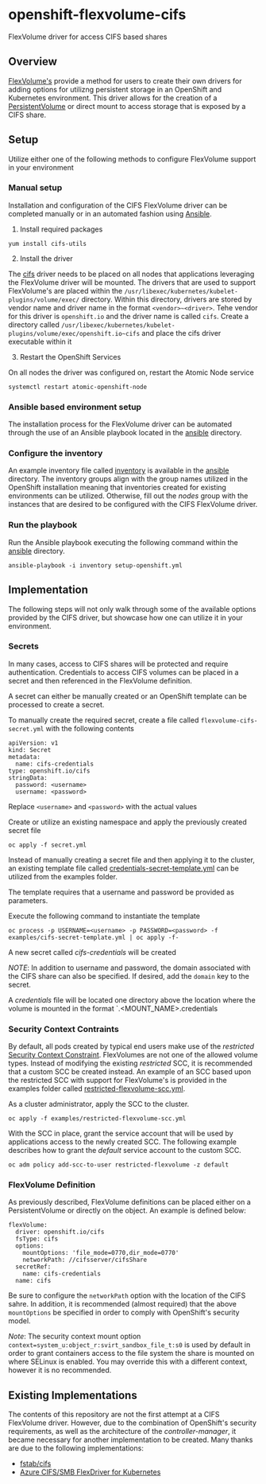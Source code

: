 # openshift-flexvolume-cifs

FlexVolume driver for access CIFS based shares

## Overview

[FlexVolume's](https://docs.openshift.com/container-platform/3.11/install_config/persistent_storage/persistent_storage_flex_volume.html) provide a method for users to create their own drivers for adding options for utilizng persistent storage in an OpenShift and Kubernetes environment. This driver allows for the creation of a [PersistentVolume](https://docs.openshift.com/container-platform/3.11/architecture/additional_concepts/storage.html) or direct mount to access storage that is exposed by a CIFS share.

## Setup

Utilize either one of the following methods to configure FlexVolume support in your environment

### Manual setup

Installation and configuration of the CIFS FlexVolume driver can be completed manually or in an automated fashion using [Ansible](https://www.ansible.com/). 

1. Install required packages

```
yum install cifs-utils
```

2. Install the driver

The [cifs](flexvolume-driver/cifs) driver needs to be placed on all nodes that applications leveraging the FlexVolume driver will be mounted. The drivers that are used to support FlexVolume's are placed within the `/usr/libexec/kubernetes/kubelet-plugins/volume/exec/` directory. Within this directory, drivers are stored by vendor name and driver name in the format `<vendor>~<driver>`. Tehe vendor for this driver is `openshift.io` and the driver name is called `cifs`. Create a directory called `/usr/libexec/kubernetes/kubelet-plugins/volume/exec/openshift.io~cifs` and place the cifs driver executable within it

3. Restart the OpenShift Services

On all nodes the driver was configured on, restart the Atomic Node service

```
systemctl restart atomic-openshift-node
```

### Ansible based environment setup

The installation process for the FlexVolume driver can be automated through the use of an Ansible playbook located in the [ansible](ansible) directory.

### Configure the inventory

An example inventory file called [inventory](ansible/inventory) is available in the [ansible](ansible) directory. The inventory groups align with the group names utilized in the OpenShift installation meaning that inventories created for existing environments can be utilized. Otherwise, fill out the _nodes_ group with the instances that are desired to be configured with the CIFS FlexVolume driver.

### Run the playbook

Run the Ansible playbook executing the following command within the [ansible](ansible) directory.

```
ansible-playbook -i inventory setup-openshift.yml
```

## Implementation

The following steps will not only walk through some of the available options provided by the CIFS driver, but showcase how one can utilize it in your environment.

### Secrets

In many cases, access to CIFS shares will be protected and require authentication. Credentials to access CIFS volumes can be placed in a secret and then referenced in the FlexVolume definition. 

A secret can either be manually created or an OpenShift template can be processed to create a secret. 

To manually create the required secret, create a file called `flexvolume-cifs-secret.yml` with the following contents

```
apiVersion: v1
kind: Secret
metadata:
  name: cifs-credentials
type: openshift.io/cifs
stringData:
  password: <username>
  username: <password>
```

Replace `<username>` and `<password>` with the actual values

Create or utilize an existing namespace and apply the previously created secret file

```
oc apply -f secret.yml
```

Instead of manually creating a secret file and then applying it to the cluster, an existing template file called [credentials-secret-template.yml](examples/cifs-secret-template.yml) can be utilized from the examples folder.

The template requires that a username and password be provided as parameters. 

Execute the following command to instantiate the template

```
oc process -p USERNAME=<username> -p PASSWORD=<password> -f examples/cifs-secret-template.yml | oc apply -f-
```

A new secret called _cifs-credentials_ will be created

_NOTE_: In addition to username and password, the domain associated with the CIFS share can also be specified. If desired, add the `domain` key to the secret.

A _credentials_ file will be located one directory above the location where the volume is mounted in the format `.<MOUNT_NAME>.credentials

### Security Context Contraints

By default, all pods created by typical end users make use of the _restricted_ [Security Context Constraint](https://docs.openshift.com/container-platform/3.11/admin_guide/manage_scc.html). FlexVolumes are not one of the allowed volume types. Instead of modifying the existing _restricted_ SCC, it is recommended that a custom SCC be created instead. An example of an SCC based upon the restricted SCC with support for FlexVolume's is provided in the examples folder called [restricted-flexvolume-scc.yml](examples/restricted-flexvolume-scc.yml).

As a cluster administrator, apply the SCC to the cluster.

```
oc apply -f examples/restricted-flexvolume-scc.yml
```

With the SCC in place, grant the service account that will be used by applications access to the newly created SCC. The following example describes how to grant the _default_ service account to the custom SCC.

```
oc adm policy add-scc-to-user restricted-flexvolume -z default
```

### FlexVolume Definition

As previously described, FlexVolume definitions can be placed either on a PersistentVolume or directly on the object. An example is defined below:

```
flexVolume:
  driver: openshift.io/cifs
  fsType: cifs
  options:
    mountOptions: 'file_mode=0770,dir_mode=0770'
    networkPath: //cifsserver/cifsShare
  secretRef:
    name: cifs-credentials
  name: cifs
```

Be sure to configure the `networkPath` option with the location of the CIFS sahre. In addition, it is recommended (almost required) that the above `mountOptions` be specified in order to comply with OpenShift's security model.

_Note_: The security context mount option `context=system_u:object_r:svirt_sandbox_file_t:s0` is used by default in order to grant containers access to the file system the share is mounted on where SELinux is enabled. You may override this with a different context, however it is no recommended.

## Existing Implementations

The contents of this repository are not the first attempt at a CIFS FlexVolume driver. However, due to the combination of OpenShift's security requirements, as well as the architecture of the _controller-manager_, it became necessary for another implementation to be created. Many thanks are due to the following implementations:

* [fstab/cifs](https://github.com/fstab/cifs)
* [Azure CIFS/SMB FlexDriver for Kubernetes](https://github.com/Azure/kubernetes-volume-drivers)

